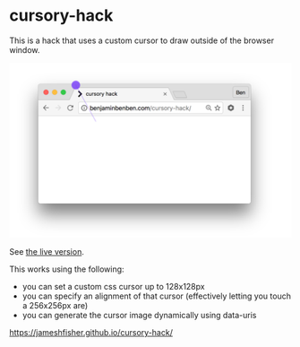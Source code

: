 # cursory-hack

This is a hack that uses a custom cursor to draw outside of the browser window.

[![browser screenshot](screenshot.png)](https://benjaminbenben.com/cursory-hack/)

See [the live version]((https://benjaminbenben.com/cursory-hack/)).

This works using the following:
* you can set a custom css cursor up to 128x128px
* you can specify an alignment of that cursor (effectively letting you touch a 256x256px are)
* you can generate the cursor image dynamically using data-uris


https://jameshfisher.github.io/cursory-hack/
